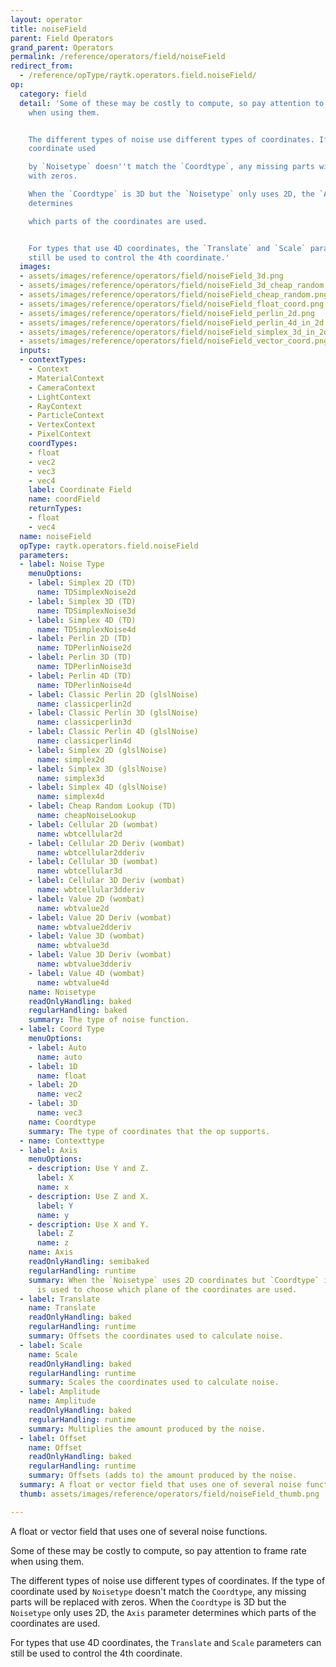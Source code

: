```yaml
---
layout: operator
title: noiseField
parent: Field Operators
grand_parent: Operators
permalink: /reference/operators/field/noiseField
redirect_from:
  - /reference/opType/raytk.operators.field.noiseField/
op:
  category: field
  detail: 'Some of these may be costly to compute, so pay attention to frame rate
    when using them.


    The different types of noise use different types of coordinates. If the type of
    coordinate used

    by `Noisetype` doesn''t match the `Coordtype`, any missing parts will be replaced
    with zeros.

    When the `Coordtype` is 3D but the `Noisetype` only uses 2D, the `Axis` parameter
    determines

    which parts of the coordinates are used.


    For types that use 4D coordinates, the `Translate` and `Scale` parameters can
    still be used to control the 4th coordinate.'
  images:
  - assets/images/reference/operators/field/noiseField_3d.png
  - assets/images/reference/operators/field/noiseField_3d_cheap_random.png
  - assets/images/reference/operators/field/noiseField_cheap_random.png
  - assets/images/reference/operators/field/noiseField_float_coord.png
  - assets/images/reference/operators/field/noiseField_perlin_2d.png
  - assets/images/reference/operators/field/noiseField_perlin_4d_in_2d.png
  - assets/images/reference/operators/field/noiseField_simplex_3d_in_2d.png
  - assets/images/reference/operators/field/noiseField_vector_coord.png
  inputs:
  - contextTypes:
    - Context
    - MaterialContext
    - CameraContext
    - LightContext
    - RayContext
    - ParticleContext
    - VertexContext
    - PixelContext
    coordTypes:
    - float
    - vec2
    - vec3
    - vec4
    label: Coordinate Field
    name: coordField
    returnTypes:
    - float
    - vec4
  name: noiseField
  opType: raytk.operators.field.noiseField
  parameters:
  - label: Noise Type
    menuOptions:
    - label: Simplex 2D (TD)
      name: TDSimplexNoise2d
    - label: Simplex 3D (TD)
      name: TDSimplexNoise3d
    - label: Simplex 4D (TD)
      name: TDSimplexNoise4d
    - label: Perlin 2D (TD)
      name: TDPerlinNoise2d
    - label: Perlin 3D (TD)
      name: TDPerlinNoise3d
    - label: Perlin 4D (TD)
      name: TDPerlinNoise4d
    - label: Classic Perlin 2D (glslNoise)
      name: classicperlin2d
    - label: Classic Perlin 3D (glslNoise)
      name: classicperlin3d
    - label: Classic Perlin 4D (glslNoise)
      name: classicperlin4d
    - label: Simplex 2D (glslNoise)
      name: simplex2d
    - label: Simplex 3D (glslNoise)
      name: simplex3d
    - label: Simplex 4D (glslNoise)
      name: simplex4d
    - label: Cheap Random Lookup (TD)
      name: cheapNoiseLookup
    - label: Cellular 2D (wombat)
      name: wbtcellular2d
    - label: Cellular 2D Deriv (wombat)
      name: wbtcellular2dderiv
    - label: Cellular 3D (wombat)
      name: wbtcellular3d
    - label: Cellular 3D Deriv (wombat)
      name: wbtcellular3dderiv
    - label: Value 2D (wombat)
      name: wbtvalue2d
    - label: Value 2D Deriv (wombat)
      name: wbtvalue2dderiv
    - label: Value 3D (wombat)
      name: wbtvalue3d
    - label: Value 3D Deriv (wombat)
      name: wbtvalue3dderiv
    - label: Value 4D (wombat)
      name: wbtvalue4d
    name: Noisetype
    readOnlyHandling: baked
    regularHandling: baked
    summary: The type of noise function.
  - label: Coord Type
    menuOptions:
    - label: Auto
      name: auto
    - label: 1D
      name: float
    - label: 2D
      name: vec2
    - label: 3D
      name: vec3
    name: Coordtype
    summary: The type of coordinates that the op supports.
  - name: Contexttype
  - label: Axis
    menuOptions:
    - description: Use Y and Z.
      label: X
      name: x
    - description: Use Z and X.
      label: Y
      name: y
    - description: Use X and Y.
      label: Z
      name: z
    name: Axis
    readOnlyHandling: semibaked
    regularHandling: runtime
    summary: When the `Noisetype` uses 2D coordinates but `Coordtype` is 3D, this
      is used to choose which plane of the coordinates are used.
  - label: Translate
    name: Translate
    readOnlyHandling: baked
    regularHandling: runtime
    summary: Offsets the coordinates used to calculate noise.
  - label: Scale
    name: Scale
    readOnlyHandling: baked
    regularHandling: runtime
    summary: Scales the coordinates used to calculate noise.
  - label: Amplitude
    name: Amplitude
    readOnlyHandling: baked
    regularHandling: runtime
    summary: Multiplies the amount produced by the noise.
  - label: Offset
    name: Offset
    readOnlyHandling: baked
    regularHandling: runtime
    summary: Offsets (adds to) the amount produced by the noise.
  summary: A float or vector field that uses one of several noise functions.
  thumb: assets/images/reference/operators/field/noiseField_thumb.png

---
```



A float or vector field that uses one of several noise functions.

Some of these may be costly to compute, so pay attention to frame rate when using them.

The different types of noise use different types of coordinates. If the type of coordinate used
by `Noisetype` doesn't match the `Coordtype`, any missing parts will be replaced with zeros.
When the `Coordtype` is 3D but the `Noisetype` only uses 2D, the `Axis` parameter determines
which parts of the coordinates are used.

For types that use 4D coordinates, the `Translate` and `Scale` parameters can still be used to control the 4th coordinate.